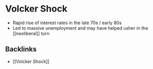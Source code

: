# Volcker Shock

-   Rapid rise of interest rates in the late 70s / early 80s
-   Led to massive unemployment and may have helped usher in the [[neoliberal]] turn


<a id="org8392235"></a>

## Backlinks

-   [[Volcker Shock]]
